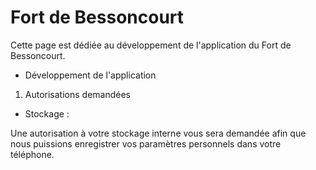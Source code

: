 # Fort de Bessoncourt

Cette page est dédiée au développement de l'application du Fort de Bessoncourt.

  * Développement de l'application

1. Autorisations demandées

- Stockage :

Une autorisation à votre stockage interne vous sera demandée afin que nous puissions enregistrer vos paramètres personnels dans votre téléphone.

